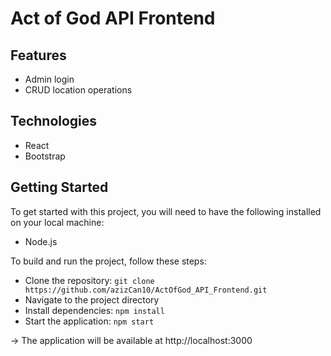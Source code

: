 # Act of God API Frontend

## Features

* Admin login
* CRUD location operations

## Technologies
* React
* Bootstrap

## Getting Started
To get started with this project, you will need to have the following installed on your local machine:

* Node.js

To build and run the project, follow these steps:

* Clone the repository: `git clone https://github.com/azizCan10/ActOfGod_API_Frontend.git`
* Navigate to the project directory
* Install dependencies: `npm install`
* Start the application: `npm start`

-> The application will be available at http://localhost:3000